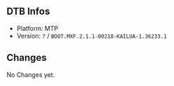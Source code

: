 ## DTB Infos

- Platform: MTP
- Version: `?` / `BOOT.MXF.2.1.1-00218-KAILUA-1.36233.1`

## Changes

No Changes yet.
